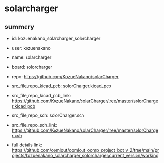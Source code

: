 # solarcharger
 
## summary 
* id: kozuenakano_solarcharger_solorcharger
* user: kozuenakano
* name: solarcharger
* board: solorcharger
* repo: https://github.com/KozueNakano/solarCharger
* src_file_repo_kicad_pcb: solorCharger.kicad_pcb
* src_file_repo_kicad_pcb_link: https://github.com/KozueNakano/solarCharger/tree/master/solorCharger.kicad_pcb


* src_file_repo_sch: solorCharger.sch
* src_file_repo_sch_link: https://github.com/KozueNakano/solarCharger/tree/master/solorCharger.sch
* full details link: https://github.com/oomlout/oomlout_oomp_project_bot_v_2/tree/main/projects/kozuenakano_solarcharger_solorcharger/current_version/working  







